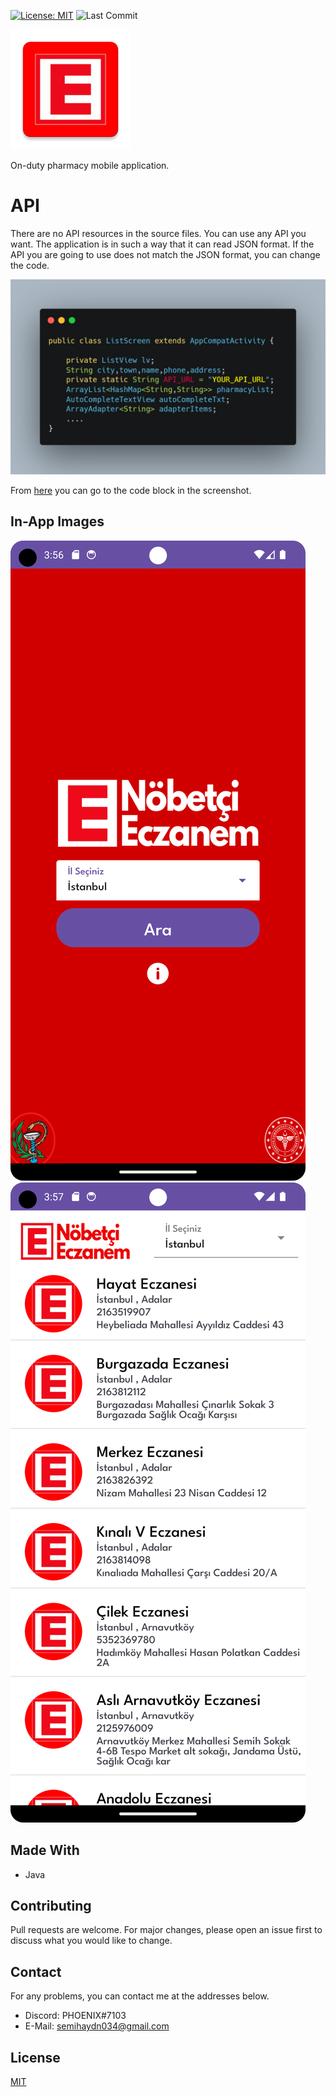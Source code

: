 <!--
*** Semih Aydın 2023
-->

[![License: MIT](https://img.shields.io/badge/License-MIT-yellow.svg)](https://opensource.org/licenses/MIT)
![Last Commit](https://img.shields.io/github/last-commit/semihaydin0/PharmacyOnDuty)


![Image1](./app/src/main/res/mipmap-xxxhdpi/ic_launcher.png)

On-duty pharmacy mobile application.

# API
There are no API resources in the source files. You can use any API you want.
The application is in such a way that it can read JSON format. If the API you are going to use does not match the JSON format, you can change the code.

![API](./assets/api_url.png)


From [here](https://github.com/semihaydin0/PharmacyOnDuty/blob/main/app/src/main/java/com/example/nobetciezcaneuygulamasi/ListScreen.java#LL35C1-L35C1) you can go to the code block in the screenshot.

## In-App Images

![In-App1](./assets/in-app_1.png)
![In-App2](./assets/in-app_2.png)

## Made With
*   Java

## Contributing
Pull requests are welcome. For major changes, please open an issue first to discuss what you would like to change.

## Contact
For any problems, you can contact me at the addresses below.
*   Discord: PHOENIX#7103
*   E-Mail: semihaydn034@gmail.com

## License
[MIT](https://choosealicense.com/licenses/mit/)



